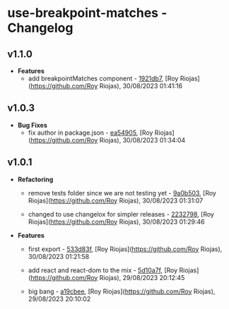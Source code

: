 
# use-breakpoint-matches - Changelog
## v1.1.0
- **Features**
  - add breakpointMatches component - [1921db7]( https://github.com/royriojas/use-breakpoint-matches/commit/1921db7 ), [Roy Riojas](https://github.com/Roy Riojas), 30/08/2023 01:41:16

    
## v1.0.3
- **Bug Fixes**
  - fix author in package.json - [ea54905]( https://github.com/royriojas/use-breakpoint-matches/commit/ea54905 ), [Roy Riojas](https://github.com/Roy Riojas), 30/08/2023 01:34:04

    
## v1.0.1
- **Refactoring**
  - remove tests folder since we are not testing yet - [9a0b503]( https://github.com/royriojas/use-breakpoint-matches/commit/9a0b503 ), [Roy Riojas](https://github.com/Roy Riojas), 30/08/2023 01:31:07

    
  - changed to use changelox for simpler releases - [2232798]( https://github.com/royriojas/use-breakpoint-matches/commit/2232798 ), [Roy Riojas](https://github.com/Roy Riojas), 30/08/2023 01:29:46

    
- **Features**
  - first export - [533d83f]( https://github.com/royriojas/use-breakpoint-matches/commit/533d83f ), [Roy Riojas](https://github.com/Roy Riojas), 30/08/2023 01:21:58

    
  - add react and react-dom to the mix - [5d10a7f]( https://github.com/royriojas/use-breakpoint-matches/commit/5d10a7f ), [Roy Riojas](https://github.com/Roy Riojas), 29/08/2023 20:12:45

    
  - big bang - [a19cbee]( https://github.com/royriojas/use-breakpoint-matches/commit/a19cbee ), [Roy Riojas](https://github.com/Roy Riojas), 29/08/2023 20:10:02

    
